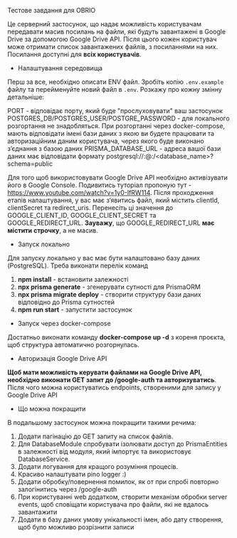 Тестове завдання для OBRIO

Це серверний застосунок, що надає можливість користувачам передавати масив посилань на файли, які будуть завантажені в Google Drive за допомогою Google Drive API. Після цього кожен користувач може отримати список завантажених файлів, з посиланнями на них. Посилання доступні для **всіх користувачів**.

* Налаштування середовища

Перш за все, необхідно описати ENV файл. Зробіть копію `.env.example` файлу та перейменуйте новий файл в `.env`. Розкажу про кожну змінну детальніше:

PORT - відповідає порту, який буде "прослуховувати" ваш застосунок
POSTGRES_DB/POSTGRES_USER/POSTGRE_PASSWORD - для локального розгортання не знадобляться. При розгортанні через docker-compose, мають відповідати імені бази даних з якою ви будете працювати та авторизаційним даним користувача, через якого буде виконано зʼєднання з базою даних
PRISMA_DATABASE_URL - адреса вашої бази даних має відповідати формату postgresql://<username>:<password>@<host>:<port>/<database_name>?schema=public

Для того щоб використовувати Google Drive API необхідно активізувати його в Google Console. Подивитись туторіал пропоную тут - https://www.youtube.com/watch?v=1y0-IfRW114. Після проходження етапів налаштування, у вас має зʼявитись файл, який містить clientId, clientSecret та redirect_uris. Перенесіть ці значення до GOOGLE_CLIENT_ID, GOOGLE_CLIENT_SECRET та GOOGLE_REDIRECT_URL. **Зауважу**, що GOOGLE_REDIRECT_URL **має містити строчку**, а не масив.

* Запуск локально

Для запуску локально у вас має бути налаштовано базу даних (PostgreSQL). Треба виконати перелік команд

1. **npm install** - встановити залежності
2. **npx prisma generate** - згенерувати сутності для PrismaORM
3. **npx prisma migrate deploy** - створити структуру бази даних відповідно до Prisma сутностей
4. **npm run start** - запустити застосунок

* Запуск через docker-compose

Достатньо виконати команду **docker-compose up -d** з кореня проєкта, щоб структура автоматично розгорнулась. 

* Авторизація Google Drive API

**Щоб мати можливість керувати файлами на Google Drive API, необхідно виконати GET запит до /google-auth та авторизуватись**. Після чого можна користуватись endpoints, створеними для запису у Google Drive API 

* Що можна покращити

В подальшому застосунок можна покращити такими речима:

1. Додати пагінацію до GET запиту на список файлів.
2. Для DatabaseModule спробувати ізолювати доступ до PrismaEntities в залежності від модуля, який імпортує та використовує DatabaseService.
3. Додати логування для кращого розуміння процесів.
4. Красиво налаштувати pino logger :)
5. Додати обробку/повернення помилок, як от при спробі повторно залогінитись через /google-auth
6. При користуванні web додатком, створити механізм обробки server events, щоб сповіщати користувача про файли, які не вдалось завантажити
7. Додати в базу даних умову унікальності імен, або дату створення, щоб було можливо розрізнити записи 